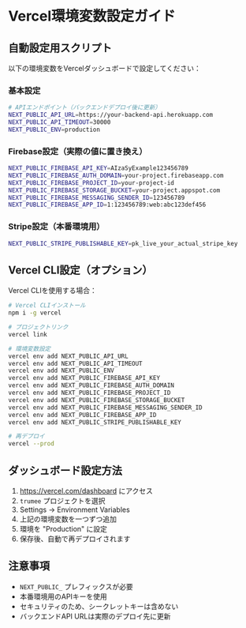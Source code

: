 # Vercel環境変数設定ガイド

## 自動設定用スクリプト

以下の環境変数をVercelダッシュボードで設定してください：

### 基本設定
```bash
# APIエンドポイント（バックエンドデプロイ後に更新）
NEXT_PUBLIC_API_URL=https://your-backend-api.herokuapp.com
NEXT_PUBLIC_API_TIMEOUT=30000
NEXT_PUBLIC_ENV=production
```

### Firebase設定（実際の値に置き換え）
```bash
NEXT_PUBLIC_FIREBASE_API_KEY=AIzaSyExample123456789
NEXT_PUBLIC_FIREBASE_AUTH_DOMAIN=your-project.firebaseapp.com
NEXT_PUBLIC_FIREBASE_PROJECT_ID=your-project-id
NEXT_PUBLIC_FIREBASE_STORAGE_BUCKET=your-project.appspot.com
NEXT_PUBLIC_FIREBASE_MESSAGING_SENDER_ID=123456789
NEXT_PUBLIC_FIREBASE_APP_ID=1:123456789:web:abc123def456
```

### Stripe設定（本番環境用）
```bash
NEXT_PUBLIC_STRIPE_PUBLISHABLE_KEY=pk_live_your_actual_stripe_key
```

## Vercel CLI設定（オプション）

Vercel CLIを使用する場合：

```bash
# Vercel CLIインストール
npm i -g vercel

# プロジェクトリンク
vercel link

# 環境変数設定
vercel env add NEXT_PUBLIC_API_URL
vercel env add NEXT_PUBLIC_API_TIMEOUT
vercel env add NEXT_PUBLIC_ENV
vercel env add NEXT_PUBLIC_FIREBASE_API_KEY
vercel env add NEXT_PUBLIC_FIREBASE_AUTH_DOMAIN
vercel env add NEXT_PUBLIC_FIREBASE_PROJECT_ID
vercel env add NEXT_PUBLIC_FIREBASE_STORAGE_BUCKET
vercel env add NEXT_PUBLIC_FIREBASE_MESSAGING_SENDER_ID
vercel env add NEXT_PUBLIC_FIREBASE_APP_ID
vercel env add NEXT_PUBLIC_STRIPE_PUBLISHABLE_KEY

# 再デプロイ
vercel --prod
```

## ダッシュボード設定方法

1. https://vercel.com/dashboard にアクセス
2. `trumee` プロジェクトを選択
3. Settings → Environment Variables
4. 上記の環境変数を一つずつ追加
5. 環境を "Production" に設定
6. 保存後、自動で再デプロイされます

## 注意事項

- `NEXT_PUBLIC_` プレフィックスが必要
- 本番環境用のAPIキーを使用
- セキュリティのため、シークレットキーは含めない
- バックエンドAPI URLは実際のデプロイ先に更新

